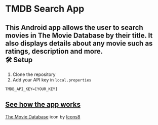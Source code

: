 # TMDB Search App #

This Android app allows the user to search movies in The Movie Database by their title. It also displays details about any movie such as ratings, description and more. <br>
🛠️ Setup
---
1. Clone the repository
2. Add your API key in `local.properties`
```
TMDB_API_KEY=[YOUR_KEY]
```
[See how the app works](https://github.com/Stagnant09/TMDBApp/raw/refs/heads/master/TMDBApp3.mp4)
---
<a target="_blank" href="https://icons8.com/icon/AxHFXpfUuWsm/the-movie-database">The Movie Database</a> icon by <a target="_blank" href="https://icons8.com">Icons8</a>

